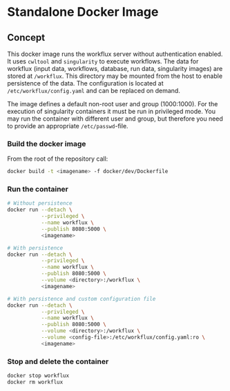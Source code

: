# Standalone Docker Image

## Concept

This docker image runs the workflux server without authentication enabled. It uses
`cwltool` and `singularity` to execute workflows. The data for workflux (input data,
workflows, database, run data, singularity images) are stored at `/workflux`. This
directory may be mounted from the host to enable persistence of the data. The
configuration is located at `/etc/workflux/config.yaml` and can be replaced on
demand.

The image defines a default non-root user and group (1000:1000). For the
execution of singularity containers it must be run in privileged mode. You may
run the container with different user and group, but therefore you need to
provide an appropriate `/etc/passwd`-file.

### Build the docker image

From the root of the repository call:

```bash
docker build -t <imagename> -f docker/dev/Dockerfile
```

### Run the container

```bash
# Without persistence
docker run --detach \
           --privileged \
           --name workflux \
           --publish 8080:5000 \
           <imagename>

# With persistence
docker run --detach \
           --privileged \
           --name workflux \
           --publish 8080:5000 \
           --volume <directory>:/workflux \
           <imagename>

# With persistence and custom configuration file
docker run --detach \
           --privileged \
           --name workflux \
           --publish 8080:5000 \
           --volume <directory>:/workflux \
           --volume <config-file>:/etc/workflux/config.yaml:ro \
           <imagename>
```

### Stop and delete the container

```bash
docker stop workflux
docker rm workflux
```
